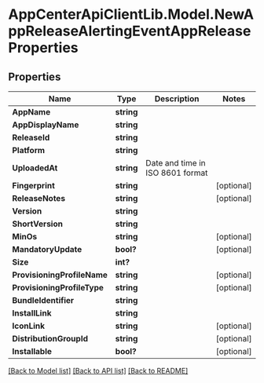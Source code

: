 # AppCenterApiClientLib.Model.NewAppReleaseAlertingEventAppReleaseProperties
## Properties

Name | Type | Description | Notes
------------ | ------------- | ------------- | -------------
**AppName** | **string** |  | 
**AppDisplayName** | **string** |  | 
**ReleaseId** | **string** |  | 
**Platform** | **string** |  | 
**UploadedAt** | **string** | Date and time in ISO 8601 format | 
**Fingerprint** | **string** |  | [optional] 
**ReleaseNotes** | **string** |  | [optional] 
**Version** | **string** |  | 
**ShortVersion** | **string** |  | 
**MinOs** | **string** |  | [optional] 
**MandatoryUpdate** | **bool?** |  | [optional] 
**Size** | **int?** |  | 
**ProvisioningProfileName** | **string** |  | [optional] 
**ProvisioningProfileType** | **string** |  | [optional] 
**BundleIdentifier** | **string** |  | 
**InstallLink** | **string** |  | 
**IconLink** | **string** |  | [optional] 
**DistributionGroupId** | **string** |  | [optional] 
**Installable** | **bool?** |  | [optional] 

[[Back to Model list]](../README.md#documentation-for-models) [[Back to API list]](../README.md#documentation-for-api-endpoints) [[Back to README]](../README.md)

